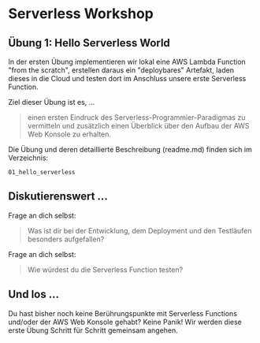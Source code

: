 # Serverless Workshop 

## Übung 1: Hello Serverless World 


In der ersten Übung implementieren wir lokal eine AWS Lambda Function "from the scratch", erstellen daraus ein "deploybares" Artefakt, laden dieses in die Cloud und testen dort im Anschluss unsere erste Serverless Function.

Ziel dieser Übung ist es, ...  
> einen ersten Eindruck des Serverless-Programmier-Paradigmas zu vermitteln und zusätzlich einen Überblick über den Aufbau der AWS Web Konsole zu erhalten. 

Die Übung und deren detaillierte Beschreibung (readme.md) finden sich im Verzeichnis: 

```
01_hello_serverless
```

## Diskutierenswert ... 

Frage an dich selbst: 
> Was ist dir bei der Entwicklung, dem Deployment und den Testläufen besonders aufgefallen?
 
Frage an dich selbst:
> Wie würdest du die Serverless Function testen?

## Und los ... 

Du hast bisher noch keine Berührungspunkte mit Serverless Functions und/oder der AWS Web Konsole gehabt? Keine Panik! Wir werden diese erste Übung Schritt für Schritt gemeinsam angehen. 




